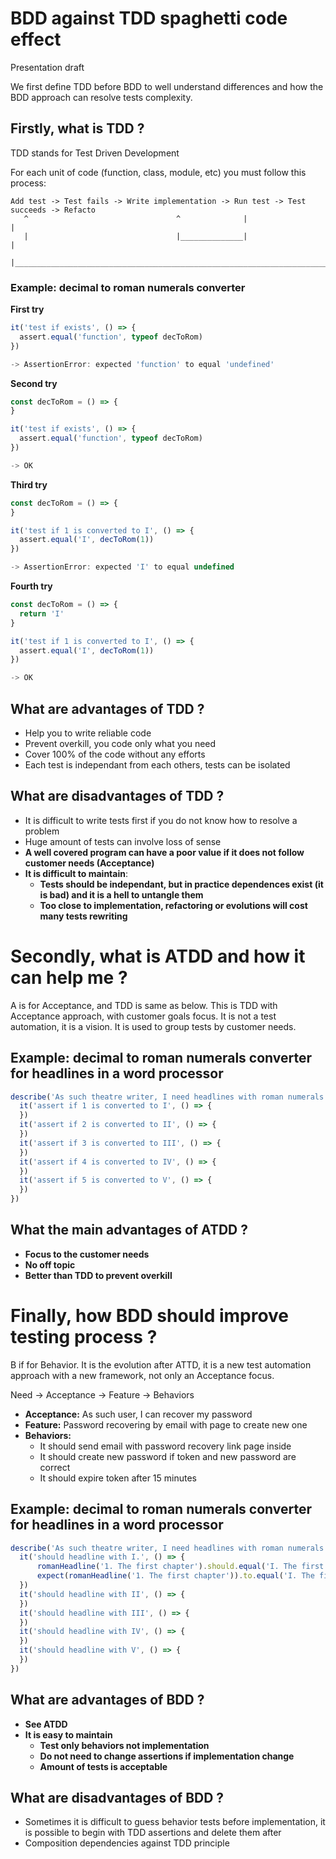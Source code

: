 # BDD against TDD spaghetti code effect

Presentation draft

We first define TDD before BDD to well understand differences and how the BDD approach can resolve tests complexity.

## Firstly, what is TDD ?

TDD stands for Test Driven Development

For each unit of code (function, class, module, etc) you must follow this process:

```
Add test -> Test fails -> Write implementation -> Run test -> Test succeeds -> Refacto
   ^                                 ^              |                             |
   |                                 |______________|                             |
   |______________________________________________________________________________|
```

### Example: decimal to roman numerals converter

__First try__

```javascript
it('test if exists', () => {
  assert.equal('function', typeof decToRom)
})

-> AssertionError: expected 'function' to equal 'undefined'
```

__Second try__

```javascript
const decToRom = () => {
}

it('test if exists', () => {
  assert.equal('function', typeof decToRom)
})

-> OK
```

__Third try__

```javascript
const decToRom = () => {
}

it('test if 1 is converted to I', () => {
  assert.equal('I', decToRom(1))
})

-> AssertionError: expected 'I' to equal undefined
```

__Fourth try__

```javascript
const decToRom = () => {
  return 'I'
}

it('test if 1 is converted to I', () => {
  assert.equal('I', decToRom(1))
})

-> OK
```

## What are advantages of TDD ?

* Help you to write reliable code
* Prevent overkill, you code only what you need
* Cover 100% of the code without any efforts
* Each test is independant from each others, tests can be isolated

## What are disadvantages of TDD ?

* It is difficult to write tests first if you do not know how to resolve a problem
* Huge amount of tests can involve loss of sense
* __A well covered program can have a poor value if it does not follow customer needs (Acceptance)__
* __It is difficult to maintain__:
    * __Tests should be independant, but in practice dependences exist (it is bad) and it is a hell to untangle them__
    * __Too close to implementation, refactoring or evolutions will cost many tests rewriting__

# Secondly, what is ATDD and how it can help me ?

A is for Acceptance, and TDD is same as below.
This is TDD with Acceptance approach, with customer goals focus.
It is not a test automation, it is a vision.
It is used to group tests by customer needs.

## Example: decimal to roman numerals converter for headlines in a word processor

```javascript
describe('As such theatre writer, I need headlines with roman numerals between 1 and 5', () => {
  it('assert if 1 is converted to I', () => {
  })
  it('assert if 2 is converted to II', () => {
  })
  it('assert if 3 is converted to III', () => {
  })
  it('assert if 4 is converted to IV', () => {
  })
  it('assert if 5 is converted to V', () => {
  })
})
```

## What the main advantages of ATDD ?

* __Focus to the customer needs__
* __No off topic__
* __Better than TDD to prevent overkill__

# Finally, how BDD should improve testing process ?

B if for Behavior.
It is the evolution after ATTD, it is a new test automation approach with a new framework, not only an Acceptance focus.

Need -> Acceptance -> Feature -> Behaviors

* __Acceptance:__ As such user, I can recover my password
* __Feature:__ Password recovering by email with page to create new one
* __Behaviors:__ 
    * It should send email with password recovery link page inside
    * It should create new password if token and new password are correct
    * It should expire token after 15 minutes

## Example: decimal to roman numerals converter for headlines in a word processor

```javascript
describe('As such theatre writer, I need headlines with roman numerals between 1 and 5', () => {
  it('should headline with I.', () => {
      romanHeadline('1. The first chapter').should.equal('I. The first chapter')
      expect(romanHeadline('1. The first chapter')).to.equal('I. The first chapter')
  })
  it('should headline with II', () => {
  })
  it('should headline with III', () => {
  })
  it('should headline with IV', () => {
  })
  it('should headline with V', () => {
  })
})
```

## What are advantages of BDD ?

* __See ATDD__
* __It is easy to maintain__
  * __Test only behaviors not implementation__
  * __Do not need to change assertions if implementation change__
  * __Amount of tests is acceptable__

## What are disadvantages of BDD ?

* Sometimes it is difficult to guess behavior tests before implementation, it is possible to begin with TDD assertions and delete them after
* Composition dependencies against TDD principle
